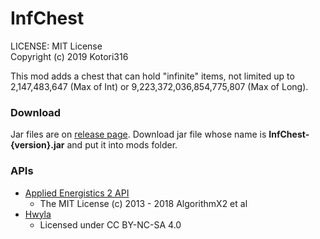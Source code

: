 # InfChest

LICENSE: MIT License  
Copyright (c) 2019 Kotori316

This mod adds a chest that can hold "infinite" items, not limited up to 2,147,483,647 (Max of Int) or 9,223,372,036,854,775,807 (Max of Long).

### Download
Jar files are on [release page](https://github.com/Kotori316/InfChest/releases). Download jar file whose name is **InfChest-{version}.jar** and put it into mods folder.

### APIs

* [Applied Energistics 2 API](https://github.com/AppliedEnergistics/Applied-Energistics-2)
  * The MIT License (c) 2013 - 2018 AlgorithmX2 et al
* [Hwyla](https://github.com/TehNut/HWYLA)
  * Licensed under CC BY-NC-SA 4.0
  
